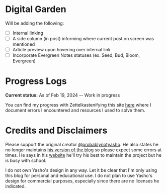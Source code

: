 # Digital Garden

Will be adding the following:
- [ ] Internal linking
- [ ] A side column (in post) informing where current post on screen was mentioned
- [ ] Article preview upon hovering over internal link
- [ ] Incorporate Evergreen Notes statuses (ex. Seed, Bud, Bloom, Evergreen)

# Progress Logs

**Current status:** As of Feb 19, 2024 -- Work in progress

You can find my progress with Zettelkastenifying this site [here](/notes/log-01.md) where I document errors I encountered and resources I used to solve them.

# Credits and Disclaimers

Please support the original creator [@probablynotyasho](https://github.com/probablynotyasho). He also states he no longer maintains [his version of the blog](https://notyasho.netlify.app/blogs) so please expect some errors at times. He says in his [website](https://notyasho.netlify.app/about) he'll try his best to maintain the project but he is busy with school.

I do not own Yasho's design in any way. Let it be clear that I'm only using this blog for personal and educational use. I do not plan to use Yasho's design for commercial purposes, especially since there are no licenses he indicated. 
